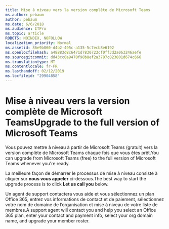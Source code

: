 ```yaml
---
title: Mise à niveau vers la version complète de Microsoft Teams
ms.author: pebaum
author: pebaum
ms.date: 6/6/2018
ms.audience: ITPro
ms.topic: article
ROBOTS: NOINDEX, NOFOLLOW
localization_priority: Normal
ms.assetid: 86e9b860-d4b2-495c-a135-5c7ecb8e6192
ms.openlocfilehash: a48883d8c6471d7830723cf0ff3d2a063246aefe
ms.sourcegitcommit: dd43cc0a9470f98b8ef2a3787c823801d674c666
ms.translationtype: MT
ms.contentlocale: fr-FR
ms.lasthandoff: 02/12/2019
ms.locfileid: "29904858"
---
```

# <a name="upgrade-to-the-full-version-of-microsoft-teams"></a><span data-ttu-id="b8ab7-102">Mise à niveau vers la version complète de Microsoft Teams</span><span class="sxs-lookup"><span data-stu-id="b8ab7-102">Upgrade to the full version of Microsoft Teams</span></span>

<span data-ttu-id="b8ab7-103">Vous pouvez mettre à niveau à partir de Microsoft Teams (gratuit) vers la version complète de Microsoft Teams chaque fois que vous êtes prêt.</span><span class="sxs-lookup"><span data-stu-id="b8ab7-103">You can upgrade from Microsoft Teams (free) to the full version of Microsoft Teams whenever you're ready.</span></span>
  
<span data-ttu-id="b8ab7-104">La meilleure façon de démarrer le processus de mise à niveau consiste à cliquer sur **nous vous appeler** ci-dessous.</span><span class="sxs-lookup"><span data-stu-id="b8ab7-104">The best way to start the upgrade process is to click **Let us call you** below.</span></span> 
  
<span data-ttu-id="b8ab7-105">Un agent de support contactera vous aide et vous sélectionnez un plan Office 365, entrez vos informations de contact et de paiement, sélectionnez votre nom de domaine de l’organisation et mise à niveau de votre liste de membres.</span><span class="sxs-lookup"><span data-stu-id="b8ab7-105">A support agent will contact you and help you select an Office 365 plan, enter your contact and payment info, select your org domain name, and upgrade your member roster.</span></span>
  


